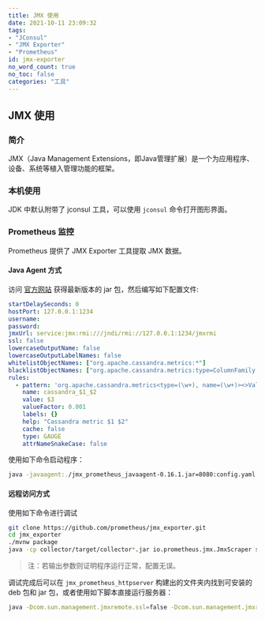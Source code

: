 ```yaml
---
title: JMX 使用
date: 2021-10-11 23:09:32
tags:
- "JConsul"
- "JMX Exporter"
- "Prometheus"
id: jmx-exporter
no_word_count: true
no_toc: false
categories: "工具"
---
```


## JMX 使用

### 简介

JMX（Java Management Extensions，即Java管理扩展）是一个为应用程序、设备、系统等植入管理功能的框架。

### 本机使用

JDK 中默认附带了 jconsul 工具，可以使用 `jconsul` 命令打开图形界面。

### Prometheus 监控

Prometheus 提供了 JMX Exporter 工具提取 JMX 数据。

#### Java Agent 方式

访问 [官方网站](https://github.com/prometheus/jmx_exporter) 获得最新版本的 jar 包，然后编写如下配置文件:

```yaml
startDelaySeconds: 0
hostPort: 127.0.0.1:1234
username: 
password: 
jmxUrl: service:jmx:rmi:///jndi/rmi://127.0.0.1:1234/jmxrmi
ssl: false
lowercaseOutputName: false
lowercaseOutputLabelNames: false
whitelistObjectNames: ["org.apache.cassandra.metrics:*"]
blacklistObjectNames: ["org.apache.cassandra.metrics:type=ColumnFamily,*"]
rules:
  - pattern: 'org.apache.cassandra.metrics<type=(\w+), name=(\w+)><>Value: (\d+)'
    name: cassandra_$1_$2
    value: $3
    valueFactor: 0.001
    labels: {}
    help: "Cassandra metric $1 $2"
    cache: false
    type: GAUGE
    attrNameSnakeCase: false
```

使用如下命令启动程序：

```bash
java -javaagent:./jmx_prometheus_javaagent-0.16.1.jar=8080:config.yaml -jar yourJar.jar
```

#### 远程访问方式

使用如下命令进行调试

```bash
git clone https://github.com/prometheus/jmx_exporter.git
cd jmx_exporter
./mvnw package
java -cp collector/target/collector*.jar io.prometheus.jmx.JmxScraper service:jmx:rmi:///jndi/rmi://<host>:<port>/jmxrmi
```

> 注：若输出参数则证明程序运行正常，配置无误。

调试完成后可以在 `jmx_prometheus_httpserver` 构建出的文件夹内找到可安装的 deb 包和 jar 包，或者使用如下脚本直接运行服务器：

```bash
java -Dcom.sun.management.jmxremote.ssl=false -Dcom.sun.management.jmxremote.authenticate=false -Dcom.sun.management.jmxremote.port=5555 -jar jmx_prometheus_httpserver/target/jmx_prometheus_httpserver-${version}-jar-with-dependencies.jar <port> example_configs/httpserver_sample_config.yml
```

